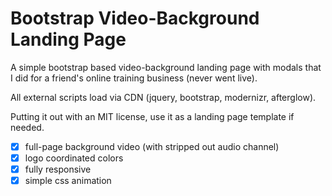 # Bootstrap Video-Background Landing Page
A simple bootstrap based video-background landing page with modals that I did for a friend's online training business (never went live). 

All external scripts load via CDN (jquery, bootstrap, modernizr, afterglow).

Putting it out with an MIT license, use it as a landing page template if needed.

- [x] full-page background video (with stripped out audio channel)
- [x] logo coordinated colors
- [x] fully responsive
- [x] simple css animation
